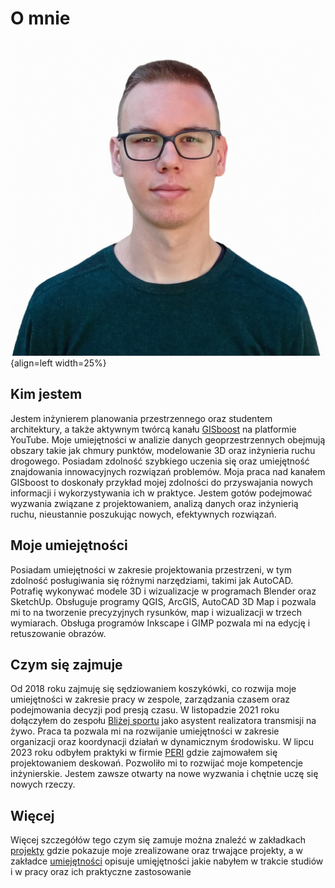 # O mnie

![Image](assets/zdj_MK.jpg){align=left width=25%}

## Kim jestem
Jestem inżynierem planowania przestrzennego oraz studentem architektury, a także aktywnym twórcą kanału [GISboost](https://www.youtube.com/@GISBoost) na platformie YouTube. Moje umiejętności w analizie danych geoprzestrzennych obejmują obszary takie jak chmury punktów, modelowanie 3D oraz inżynieria ruchu drogowego. Posiadam zdolność szybkiego uczenia się oraz umiejętność znajdowania innowacyjnych rozwiązań problemów. Moja praca nad kanałem GISboost to doskonały przykład mojej zdolności do przyswajania nowych informacji i wykorzystywania ich w praktyce. Jestem gotów podejmować wyzwania związane z projektowaniem, analizą danych oraz inżynierią ruchu, nieustannie poszukując nowych, efektywnych rozwiązań.

## Moje umiejętności
Posiadam umiejętności w zakresie projektowania przestrzeni, w tym zdolność posługiwania się różnymi narzędziami, takimi jak AutoCAD. Potrafię wykonywać modele 3D i wizualizacje w programach Blender oraz SketchUp. Obsługuje programy QGIS, ArcGIS, AutoCAD 3D Map i pozwala mi to na tworzenie precyzyjnych rysunków, map i wizualizacji w trzech wymiarach. Obsługa programów Inkscape i GIMP pozwala mi na edycję i retuszowanie obrazów.

## Czym się zajmuje 
Od 2018 roku zajmuję się sędziowaniem koszykówki, co rozwija moje umiejętności w zakresie pracy w zespole, zarządzania czasem oraz podejmowania decyzji pod presją czasu. W listopadzie 2021 roku dołączyłem do zespołu [Bliżej sportu](https://www.youtube.com/c/BliżejSportuTV) jako asystent realizatora transmisji na żywo. Praca ta pozwala mi na rozwijanie umiejętności w zakresie organizacji oraz koordynacji działań w dynamicznym środowisku. W lipcu 2023 roku odbyłem praktyki w firmie [PERI](https://www.peri.com.pl/) gdzie zajmowałem się projektowaniem deskowań. Pozwoliło mi to rozwijać moje kompetencje inżynierskie. Jestem zawsze otwarty na nowe wyzwania i chętnie uczę się nowych rzeczy.

## Więcej
Więcej szczegółów tego czym się zamuje można znaleźć w zakładkach [projekty](projects.md) gdzie pokazuje moje zrealizowane oraz trwające projekty, a w zakładce [umiejętności](skills.md) opisuje umięjętności jakie nabyłem w trakcie studiów i w pracy oraz ich praktyczne zastosowanie
